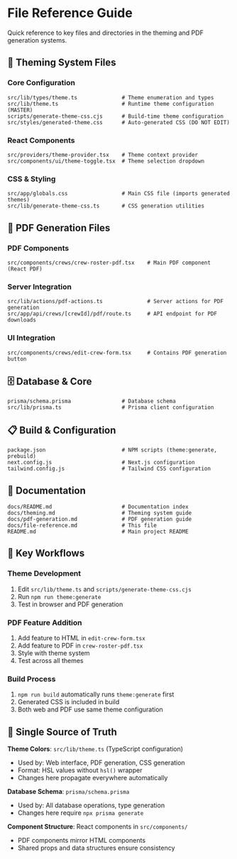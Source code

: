 # File Reference Guide

Quick reference to key files and directories in the theming and PDF generation systems.

## 🎨 Theming System Files

### Core Configuration
```
src/lib/types/theme.ts              # Theme enumeration and types
src/lib/theme.ts                    # Runtime theme configuration (MASTER)
scripts/generate-theme-css.cjs      # Build-time theme configuration
src/styles/generated-theme.css      # Auto-generated CSS (DO NOT EDIT)
```

### React Components
```
src/providers/theme-provider.tsx    # Theme context provider
src/components/ui/theme-toggle.tsx  # Theme selection dropdown
```

### CSS & Styling
```
src/app/globals.css                 # Main CSS file (imports generated themes)
src/lib/generate-theme-css.ts       # CSS generation utilities
```

## 📄 PDF Generation Files

### PDF Components
```
src/components/crews/crew-roster-pdf.tsx    # Main PDF component (React PDF)
```

### Server Integration
```
src/lib/actions/pdf-actions.ts              # Server actions for PDF generation
src/app/api/crews/[crewId]/pdf/route.ts     # API endpoint for PDF downloads
```

### UI Integration
```
src/components/crews/edit-crew-form.tsx     # Contains PDF generation button
```

## 🗄️ Database & Core
```
prisma/schema.prisma                # Database schema
src/lib/prisma.ts                   # Prisma client configuration
```

## 📋 Build & Configuration
```
package.json                        # NPM scripts (theme:generate, prebuild)
next.config.js                      # Next.js configuration
tailwind.config.js                  # Tailwind CSS configuration
```

## 📖 Documentation
```
docs/README.md                      # Documentation index
docs/theming.md                     # Theming system guide
docs/pdf-generation.md              # PDF generation guide
docs/file-reference.md              # This file
README.md                           # Main project README
```

## 🔄 Key Workflows

### Theme Development
1. Edit `src/lib/theme.ts` and `scripts/generate-theme-css.cjs`
2. Run `npm run theme:generate`
3. Test in browser and PDF generation

### PDF Feature Addition
1. Add feature to HTML in `edit-crew-form.tsx`
2. Add feature to PDF in `crew-roster-pdf.tsx`
3. Style with theme system
4. Test across all themes

### Build Process
1. `npm run build` automatically runs `theme:generate` first
2. Generated CSS is included in build
3. Both web and PDF use same theme configuration

## 🎯 Single Source of Truth

**Theme Colors**: `src/lib/theme.ts` (TypeScript configuration)
- Used by: Web interface, PDF generation, CSS generation
- Format: HSL values without `hsl()` wrapper
- Changes here propagate everywhere automatically

**Database Schema**: `prisma/schema.prisma`
- Used by: All database operations, type generation
- Changes here require `npx prisma generate`

**Component Structure**: React components in `src/components/`
- PDF components mirror HTML components
- Shared props and data structures ensure consistency